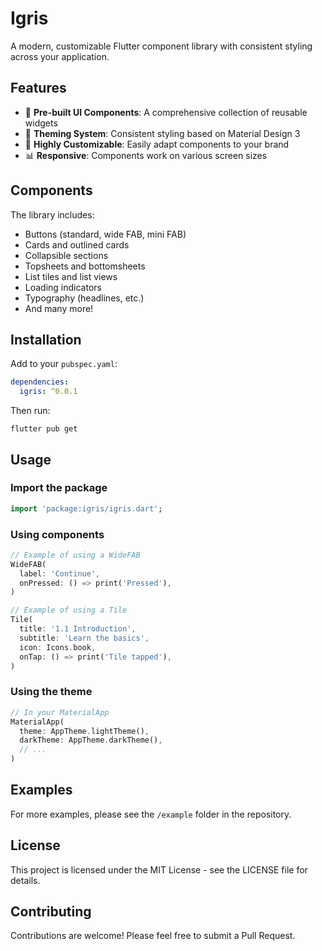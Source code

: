 # Igris

A modern, customizable Flutter component library with consistent styling across your application.

## Features

- 📱 **Pre-built UI Components**: A comprehensive collection of reusable widgets
- 🎨 **Theming System**: Consistent styling based on Material Design 3
- 🔧 **Highly Customizable**: Easily adapt components to your brand
- 📊 **Responsive**: Components work on various screen sizes

## Components

The library includes:
- Buttons (standard, wide FAB, mini FAB)
- Cards and outlined cards
- Collapsible sections
- Topsheets and bottomsheets
- List tiles and list views
- Loading indicators
- Typography (headlines, etc.)
- And many more!

## Installation

Add to your `pubspec.yaml`:

```yaml
dependencies:
  igris: ^0.0.1
```

Then run:

```
flutter pub get
```

## Usage

### Import the package

```dart
import 'package:igris/igris.dart';
```

### Using components

```dart
// Example of using a WideFAB
WideFAB(
  label: 'Continue',
  onPressed: () => print('Pressed'),
)

// Example of using a Tile
Tile(
  title: '1.1 Introduction',
  subtitle: 'Learn the basics',
  icon: Icons.book,
  onTap: () => print('Tile tapped'),
)
```

### Using the theme

```dart
// In your MaterialApp
MaterialApp(
  theme: AppTheme.lightTheme(),
  darkTheme: AppTheme.darkTheme(),
  // ...
)
```

## Examples

For more examples, please see the `/example` folder in the repository.

## License

This project is licensed under the MIT License - see the LICENSE file for details.

## Contributing

Contributions are welcome! Please feel free to submit a Pull Request.
